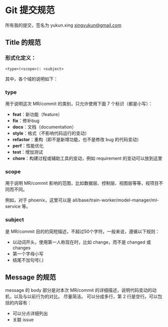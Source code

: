 # Git 提交规范

所有我的提交，签名为
yukun.xing <xingyukun@gmail.com>

## Title 的规范

### 形式化定义：

```
<type>(<scope>): <subject>
```

其中，各个域的说明如下：

### type

用于说明这次 MR/commit 的类别，只允许使用下面 7 个标识（都是小写）：

- **feat**：新功能（feature）
- **fix**：修补bug
- **docs**：文档（documentation）
- **style**：格式（不影响代码运行的变动）
- **refactor**：重构（即不是新增功能，也不是修改 bug 的代码变动）
- **perf**：性能优化
- **test**：增加测试
- **chore**：构建过程或辅助工具的变动，例如 requirement 的变动可以放到这里

### scope

用于说明 MR/commit 影响的范围，比如数据层、控制层、视图层等等，视项目不同而不同。

例如，对于 phoenix，这里可以是 all/base/train-worker/model-manager/ml-service 等。

### subject

是 MR/commit 目的的简短描述，不超过50个字符。一般来说，遵循以下规则：

- 以动词开头，使用第一人称现在时，比如 change，而不是 changed 或 changes
- 第一个字母小写
- 结尾不加句号(.)

## Message 的规范

message 的 body 部分是对本次 MR/commit 的详细描述，说明代码变动的动机，以及与以前行为的对比。
尽量简洁。
可以分成多行，第 2 行是空行。可以包括的内容有：

- 可以分点详细列出
- 关联 issue

